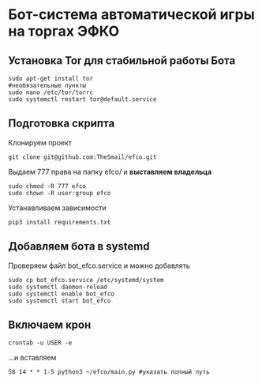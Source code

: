 # Бот-система автоматической игры на торгах ЭФКО
## Установка Tor для стабильной работы Бота
```
sudo apt-get install tor
#необязательные пункты
sudo nano /etc/tor/torrc 
sudo systemctl restart tor@default.service
```

## Подготовка скрипта
Клонируем проект

```git clone git@github.com:TheSmail/efco.git```

Выдаем 777 права на папку efco/ и **выставляем владельца**

```
sudo chmod -R 777 efco
sudo chown -R user:group efco
```

Устанавливаем зависимости

```
pip3 install requirements.txt
```

## Добавляем бота в systemd
Проверяем файл bot_efco.service и можно добавлять
```
sudo cp bot_efco.service /etc/systemd/system
sudo systemctl daemon-reload
sudo systemctl enable bot_efco
sudo systemctl start bot_efco
```
## Включаем крон

```
crontab -u USER -e
```
...и вставляем
```
58 14 * * 1-5 python3 ~/efco/main.py #указать полный путь
```
